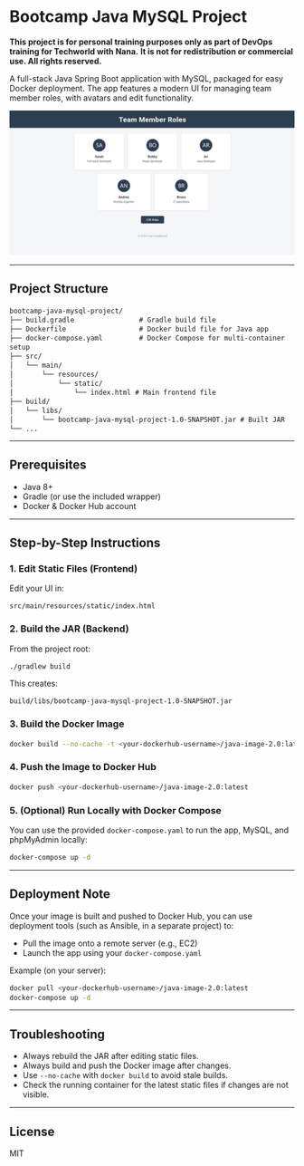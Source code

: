 # Bootcamp Java MySQL Project

**This project is for personal training purposes only as part of DevOps training for Techworld with Nana.**
**It is not for redistribution or commercial use. All rights reserved.**

A full-stack Java Spring Boot application with MySQL, packaged for easy Docker deployment. The app features a modern UI for managing team member roles, with avatars and edit functionality.

![App Screenshot](images/screenshot.PNG)

---

## Project Structure

```
bootcamp-java-mysql-project/
├── build.gradle                # Gradle build file
├── Dockerfile                  # Docker build file for Java app
├── docker-compose.yaml         # Docker Compose for multi-container setup
├── src/
│   └── main/
│       └── resources/
│           └── static/
│               └── index.html # Main frontend file
├── build/
│   └── libs/
│       └── bootcamp-java-mysql-project-1.0-SNAPSHOT.jar # Built JAR
└── ...
```

---

## Prerequisites
- Java 8+
- Gradle (or use the included wrapper)
- Docker & Docker Hub account

---

## Step-by-Step Instructions

### 1. Edit Static Files (Frontend)
Edit your UI in:
```
src/main/resources/static/index.html
```

### 2. Build the JAR (Backend)
From the project root:
```sh
./gradlew build
```
This creates:
```
build/libs/bootcamp-java-mysql-project-1.0-SNAPSHOT.jar
```

### 3. Build the Docker Image
```sh
docker build --no-cache -t <your-dockerhub-username>/java-image-2.0:latest .
```

### 4. Push the Image to Docker Hub
```sh
docker push <your-dockerhub-username>/java-image-2.0:latest
```

### 5. (Optional) Run Locally with Docker Compose
You can use the provided `docker-compose.yaml` to run the app, MySQL, and phpMyAdmin locally:
```sh
docker-compose up -d
```

---

## Deployment Note
Once your image is built and pushed to Docker Hub, you can use deployment tools (such as Ansible, in a separate project) to:
- Pull the image onto a remote server (e.g., EC2)
- Launch the app using your `docker-compose.yaml`

Example (on your server):
```sh
docker pull <your-dockerhub-username>/java-image-2.0:latest
docker-compose up -d
```

---

## Troubleshooting
- Always rebuild the JAR after editing static files.
- Always build and push the Docker image after changes.
- Use `--no-cache` with `docker build` to avoid stale builds.
- Check the running container for the latest static files if changes are not visible.

---

## License
MIT
